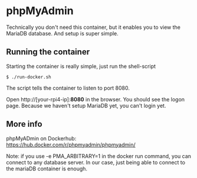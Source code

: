 # phpMyAdmin

Technically you don't need this container, but it enables you to view the MariaDB database. And setup is super simple.

## Running the container
Starting the container is really simple, just run the shell-script

```
$ ./run-docker.sh
```
The script tells the container to listen to port 8080. 

Open http://[your-rpi4-ip]:**8080** in the browser. You should see the logon page. Because we haven't setup MariaDB yet, you can't login yet.

## More info

phpMyADmin on Dockerhub: https://hub.docker.com/r/phpmyadmin/phpmyadmin/

Note: if you use -e PMA_ARBITRARY=1 in the docker run command, you can connect to any database server. In our case, just being able to connect to the mariaDB container is enough.
